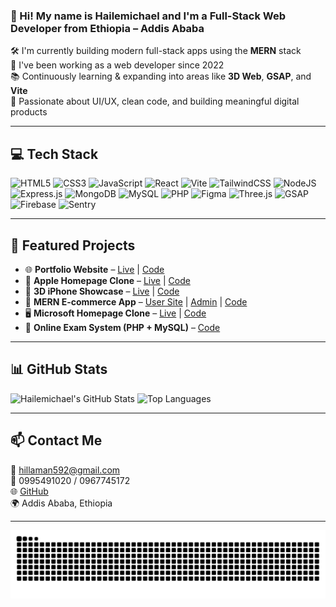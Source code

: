 ### 👋 Hi! My name is Hailemichael and I'm a Full-Stack Web Developer from Ethiopia – Addis Ababa

🛠️ I'm currently building modern full-stack apps using the **MERN** stack  
🚀 I've been working as a web developer since 2022  
📚 Continuously learning & expanding into areas like **3D Web**, **GSAP**, and **Vite**  
🎯 Passionate about UI/UX, clean code, and building meaningful digital products  

---

## 💻 Tech Stack

![HTML5](https://img.shields.io/badge/html5-%23E34F26.svg?style=for-the-badge&logo=html5&logoColor=white)
![CSS3](https://img.shields.io/badge/css3-%231572B6.svg?style=for-the-badge&logo=css3&logoColor=white)
![JavaScript](https://img.shields.io/badge/javascript-%23323330.svg?style=for-the-badge&logo=javascript&logoColor=%23F7DF1E)
![React](https://img.shields.io/badge/react-%2320232a.svg?style=for-the-badge&logo=react&logoColor=%2361DAFB)
![Vite](https://img.shields.io/badge/vite-%23646CFF.svg?style=for-the-badge&logo=vite&logoColor=white)
![TailwindCSS](https://img.shields.io/badge/tailwindcss-%2338B2AC.svg?style=for-the-badge&logo=tailwind-css&logoColor=white)
![NodeJS](https://img.shields.io/badge/node.js-6DA55F?style=for-the-badge&logo=node.js&logoColor=white)
![Express.js](https://img.shields.io/badge/express.js-%23404d59.svg?style=for-the-badge&logo=express&logoColor=%2361DAFB)
![MongoDB](https://img.shields.io/badge/MongoDB-%234ea94b.svg?style=for-the-badge&logo=mongodb&logoColor=white)
![MySQL](https://img.shields.io/badge/mysql-4479A1.svg?style=for-the-badge&logo=mysql&logoColor=white)
![PHP](https://img.shields.io/badge/php-%23777BB4.svg?style=for-the-badge&logo=php&logoColor=white)
![Figma](https://img.shields.io/badge/figma-%23F24E1E.svg?style=for-the-badge&logo=figma&logoColor=white)
![Three.js](https://img.shields.io/badge/three.js-000000?style=for-the-badge&logo=three.js&logoColor=white)
![GSAP](https://img.shields.io/badge/GSAP-88CE02?style=for-the-badge&logo=greensock&logoColor=white)
![Firebase](https://img.shields.io/badge/firebase-a08021?style=for-the-badge&logo=firebase&logoColor=ffcd34)
![Sentry](https://img.shields.io/badge/sentry-%23163336.svg?style=for-the-badge&logo=sentry&logoColor=white)

---

## 🌟 Featured Projects

- 🌐 **Portfolio Website** – [Live](https://portfolio-rho-gules-15.vercel.app/) | [Code](https://github.com/hilla10/my_portfolio_web)
- 🍎 **Apple Homepage Clone** – [Live](https://apple-one.vercel.app) | [Code](https://github.com/hilla10/apple)
- 📱 **3D iPhone Showcase** – [Live](https://iphone-pearl-seven.vercel.app) | [Code](https://github.com/hilla10/iphone)
- 🛒 **MERN E-commerce App** – [User Site](https://e-commerce-mern-app-frontend.vercel.app) | [Admin](https://e-commerce-mern-app-admin.vercel.app) | [Code](https://github.com/hilla10/e-commerce-mern-app)
- 🖥️ **Microsoft Homepage Clone** – [Live](https://ms-homepage-project.netlify.app) | [Code](https://github.com/hilla10/Microsoft-Home-Page)
- 🧪 **Online Exam System (PHP + MySQL)** – [Code](https://github.com/hilla10/OnlineExaminationCI)

---

## 📊 GitHub Stats

![Hailemichael's GitHub Stats](https://github-readme-stats.vercel.app/api?username=hilla10&show_icons=true&theme=radical)
![Top Languages](https://github-readme-stats.vercel.app/api/top-langs/?username=hilla10&layout=compact&theme=radical)

---

## 📫 Contact Me

📧 hillaman592@gmail.com  
📱 0995491020 / 0967745172  
🌐 [GitHub](https://github.com/hilla10)  
🌍 Addis Ababa, Ethiopia

---

<picture>
  <source media="(prefers-color-scheme: dark)" srcset="https://raw.githubusercontent.com/hilla10/hilla10/output/github-snake-dark.svg" />
  <source media="(prefers-color-scheme: light)" srcset="https://raw.githubusercontent.com/hilla10/hilla10/output/github-snake.svg" />
  <img alt="github-snake" src="https://raw.githubusercontent.com/hilla10/hilla10/output/github-snake.svg" />
</picture>
